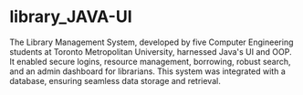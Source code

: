 # library_JAVA-UI
The Library Management System, developed by five Computer Engineering students at Toronto Metropolitan University, harnessed Java's UI and OOP. It enabled secure logins, resource management, borrowing, robust search, and an admin dashboard for librarians. This system was integrated with a database, ensuring seamless data storage and retrieval. 
